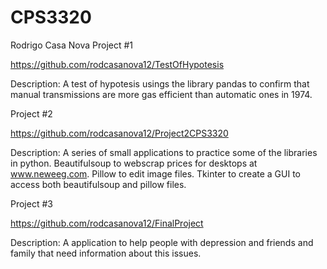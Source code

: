 # CPS3320
Rodrigo Casa Nova
Project #1

https://github.com/rodcasanova12/TestOfHypotesis

Description: A test of hypotesis usings the library pandas to confirm that manual transmissions are more gas efficient than automatic ones in 1974.

Project #2

https://github.com/rodcasanova12/Project2CPS3320

Description: A series of small applications to practice some of the libraries in python. Beautifulsoup to webscrap prices for desktops at www.neweeg.com. Pillow to edit image files. Tkinter to create a GUI to access both beautifulsoup and pillow files.

Project #3

https://github.com/rodcasanova12/FinalProject

Description: A application to help people with depression and friends and family that need information about this issues.
